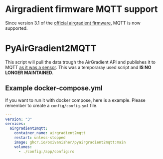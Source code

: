 # Airgradient firmware MQTT support
Since version 3.1 of the [official airgradient firmware](https://github.com/airgradienthq/arduino), MQTT is now supported.

# PyAirGradient2MQTT

This script will pull the data trough the AirGradient API and publishes it to MQTT
[as it was a sensor](https://www.airgradient.com/support/kb-mqtt-conf/). This was a temporaray used script and **IS NO LONGER MAINTAINED**.

## Example docker-compose.yml
If you want to run it with docker compose, here is a example. Please remember to create a `config/config.yml` file.

```yaml
---
version: "3"
services:
  airgradient2mqtt:
    container_name: airgradient2mqtt
    restart: unless-stopped
    image: ghcr.io/oxivanisher/pyairgradient2mqtt:main
    volumes:
      - ./config:/app/config:ro
```
